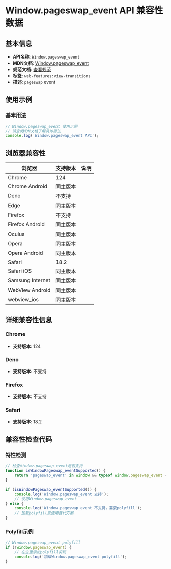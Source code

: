 # Window.pageswap_event API 兼容性数据

## 基本信息

- **API名称**: `Window.pageswap_event`
- **MDN文档**: [Window.pageswap_event](https://developer.mozilla.org/docs/Web/API/Window/pageswap_event)
- **规范文档**: [查看规范](https://html.spec.whatwg.org/multipage/indices.html#event-pageswap)
- **标签**: `web-features:view-transitions`
- **描述**: `pageswap` event

## 使用示例

### 基本用法

```javascript
// Window.pageswap_event 使用示例
// 请查阅MDN文档了解具体用法
console.log('Window.pageswap_event API');
```

## 浏览器兼容性

| 浏览器 | 支持版本 | 说明 |
|--------|----------|------|
| Chrome | 124 |  |
| Chrome Android | 同主版本 |  |
| Deno | 不支持 |  |
| Edge | 同主版本 |  |
| Firefox | 不支持 |  |
| Firefox Android | 同主版本 |  |
| Oculus | 同主版本 |  |
| Opera | 同主版本 |  |
| Opera Android | 同主版本 |  |
| Safari | 18.2 |  |
| Safari iOS | 同主版本 |  |
| Samsung Internet | 同主版本 |  |
| WebView Android | 同主版本 |  |
| webview_ios | 同主版本 |  |

## 详细兼容性信息

### Chrome

- **支持版本**: 124

### Deno

- **支持版本**: 不支持

### Firefox

- **支持版本**: 不支持

### Safari

- **支持版本**: 18.2

## 兼容性检查代码

### 特性检测

```javascript
// 检查Window.pageswap_event是否支持
function isWindowPageswap_eventSupported() {
    return 'pageswap_event' in window && typeof window.pageswap_event === 'function';
}

if (isWindowPageswap_eventSupported()) {
    console.log('Window.pageswap_event 支持');
    // 使用Window.pageswap_event
} else {
    console.log('Window.pageswap_event 不支持，需要polyfill');
    // 加载polyfill或使用替代方案
}
```

### Polyfill示例

```javascript
// Window.pageswap_event polyfill
if (!window.pageswap_event) {
    // 在这里添加polyfill实现
    console.log('加载Window.pageswap_event polyfill');
}
```

